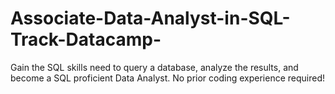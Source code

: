 # Associate-Data-Analyst-in-SQL-Track-Datacamp-
Gain the SQL skills  need to query a database, analyze the results, and become a SQL proficient Data Analyst. No prior coding experience required!
